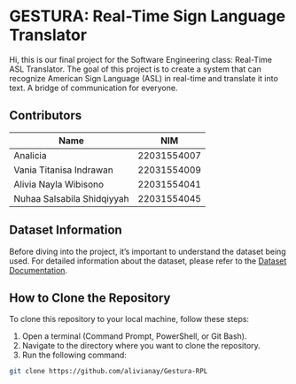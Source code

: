 # GESTURA: Real-Time Sign Language Translator

Hi, this is our final project for the Software Engineering class: Real-Time ASL Translator. The goal of this project is to create a system that can recognize American Sign Language (ASL) in real-time and translate it into text. A bridge of communication for everyone.


## Contributors
| Name                                | NIM            |
|-------------------------------------|----------------|
| Analicia                            | 22031554007    |
| Vania Titanisa Indrawan             | 22031554009    |
| Alivia Nayla Wibisono               | 22031554041    |
| Nuhaa Salsabila Shidqiyyah          | 22031554045    |

## Dataset Information

Before diving into the project, it’s important to understand the dataset being used. For detailed information about the dataset, please refer to the [Dataset Documentation](dataset.md).


## How to Clone the Repository
To clone this repository to your local machine, follow these steps:

1. Open a terminal (Command Prompt, PowerShell, or Git Bash).
2. Navigate to the directory where you want to clone the repository.
3. Run the following command:

```bash
git clone https://github.com/alivianay/Gestura-RPL
